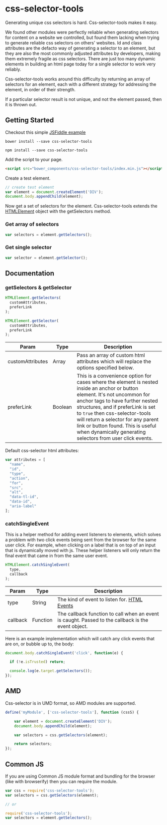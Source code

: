 # css-selector-tools

Generating unique css selectors is hard. Css-selector-tools makes it easy.

We found other modules were perfectly reliable when generating selectors for content on a website we controlled, but found them lacking when trying to generate reliable css selectors on others' websites. Id and class attributes are the defacto way of generating a selector to an element, but they are also the most commonly adjusted attributes by developers, making them extremely fragile as css selectors. There are just too many dynamic elements in building an html page today for a single selector to work very reliably.

Css-selector-tools works around this difficulty by returning an array of selectors for an element, each with a different strategy for addressing the element, in order of their strength.

If a particular selector result is not unique, and not the element passed, then it is thrown out.

## Getting Started

Checkout this simple [JSFiddle example](https://jsfiddle.net/89fcwe67/4/)

```shell
bower install --save css-selector-tools
```

```shell
npm install --save css-selector-tools
```

Add the script to your page.

```html
<script src="bower_components/css-selector-tools/index.min.js"></script>
```

Create a test element.

```javascript
// create test element
var element = document.createElement('DIV');
document.body.appendChild(element);
```

Now get a set of selectors for the element. Css-selector-tools extends the [HTMLElement](https://developer.mozilla.org/en-US/docs/Web/API/HTMLElement) object with the getSelectors method.

### Get array of selectors

```javascript
var selectors = element.getSelectors();
```

### Get single selector

```javascript
var selector = element.getSelector();
```

## Documentation

### getSelectors  &  getSelector

```javascript
HTMLElement.getSelectors(
  customAttributes,
  preferLink
);
```

```javascript
HTMLElement.getSelector(
  customAttributes,
  preferLink
);
```

| Param | Type | Description |
|-------|------|-------------|
| customAttributes | Array | Pass an array of custom html attributes which will replace the options specified below.|
| preferLink | Boolean | This is a convenience option for cases where the element is nested inside an anchor or button element. It's not uncommon for anchor tags to have further nested structures, and if preferLink is set to `true` then css-selector-tools will return a selector for any parent link or button found. This is useful when dynamically generating selectors from user click events.|

Default css-selector html attributes:

```javascript
var attributes = [
  "name",
  "id",
  "type",
  "action",
  "for",
  "src",
  "alt",
  "data-tl-id",
  "data-id",
  "aria-label"
];
```

### catchSingleEvent

This is a helper method for adding event listeners to elements, which solves a problem with two click events being sent from the browser for the same user click. For example, when clicking on a label that is on top of an input that is dynamically moved with js. These helper listeners will only return the final event that came in from the same user event.

```javascript
HTMLElement.catchSingleEvent(
  type,
  callback
);
```

| Param | Type | Description |
|-------|------|-------------|
| type | String | The kind of event to listen for. [HTML Events](https://developer.mozilla.org/en-US/docs/Web/Events) |
| callback | Function | The callback function to call when an event is caught. Passed to the callback is the event object. |

Here is an example implementation which will catch any click events that are on, or bubble up to, the body:

```javascript
document.body.catchSingleEvent('click', function(e) {

  if (!e.isTrusted) return;

  console.log(e.target.getSelectors());
});
```

## AMD

Css-selector is in UMD format, so AMD modules are supported.

```javascript
define('myModule', ['css-selector-tools'], function (cssS) {

    var element = document.createElement('DIV');
    document.body.appendChild(element);

    var selectors = css.getSelectors(element);

    return selectors;
});
```

## Common JS

If you are using Common JS module format and bundling for the browser (like with browserify) then you can require the module.

```javascript
var css = require('css-selector-tools');
var selectors = css.getSelectors(element);

// or

require('css-selector-tools');
var selectors = element.getSelectors();
```
